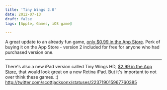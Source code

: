 ```yaml
---
title: 'Tiny Wings 2.0'
date: 2012-07-13
draft: false
tags: [Apple, Games, iOS game]

---
```


A great update to an already fun game, [only $0.99 in the App Store](http://click.linksynergy.com/fs-bin/stat?id=6PFrOqNV4B8&offerid=146261&type=3&subid=0&tmpid=1826&RD_PARM1=http%253A%252F%252Fitunes.apple.com%252Fca%252Fapp%252Ftiny-wings%252Fid417817520%253Fmt%253D8%2526uo%253D4%2526partnerId%253D30). Perk of buying it on the App Store - version 2 included for free for anyone who had purchased version one.

* * *

There's also a new iPad version called Tiny Wings HD, [$2.99 in the App Store](http://click.linksynergy.com/fs-bin/stat?id=6PFrOqNV4B8&offerid=146261&type=3&subid=0&tmpid=1826&RD_PARM1=http%253A%252F%252Fitunes.apple.com%252Fca%252Fapp%252Ftiny-wings-hd%252Fid541517597%253Fmt%253D8%2526uo%253D4%2526partnerId%253D30), that would look great on a new Retina iPad. But it's important to not over think these games. :) http://twitter.com/scottjacksonx/statuses/223719015967760385